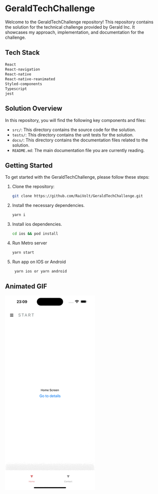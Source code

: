 # GeraldTechChallenge

Welcome to the GeraldTechChallenge repository! This repository contains the solution for the technical challenge provided by Gerald Inc. It showcases my approach, implementation, and documentation for the challenge.

## Tech Stack

    React
    React-navigation
    React-native
    React-native-reanimated
    Styled-components
    Typescript
    jest

## Solution Overview

In this repository, you will find the following key components and files:

- `src/`: This directory contains the source code for the solution.
- `tests/`: This directory contains the unit tests for the solution.
- `docs/`: This directory contains the documentation files related to the solution.
- `README.md`: The main documentation file you are currently reading.

## Getting Started

To get started with the GeraldTechChallenge, please follow these steps:

1. Clone the repository:

   ```bash
   git clone https://github.com/RaiVolt/GeraldTechChallenge.git

   ```

2. Install the necessary dependencies.

   ```bash
   yarn i

   ```

3. Install ios dependencies.

   ```bash
   cd ios && pod install

   ```

4. Run Metro server
   ```bash
   yarn start

   ```
5. Run app on IOS or Android
   ```bash
    yarn ios or yarn android
   ```

## Animated GIF

<img src="./animation.gif" />
